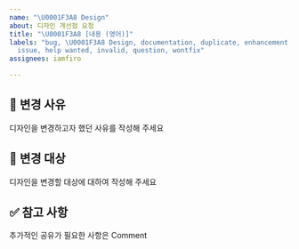 ```yaml
---
name: "\U0001F3A8 Design"
about: 디자인 개선점 요청
title: "\U0001F3A8 [내용 (영어)]"
labels: "bug, \U0001F3A8 Design, documentation, duplicate, enhancement, good first
  issue, help wanted, invalid, question, wontfix"
assignees: iamfiro

---
```


## 🧐 변경 사유

디자인을 변경하고자 했던 사유를 작성해 주세요

## 🎯 변경 대상

디자인을 변경할 대상에 대하여 작성해 주세요

## ✅ 참고 사항

추가적인 공유가 필요한 사항은 Comment
